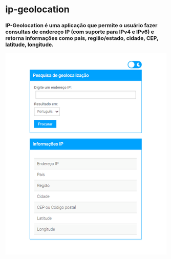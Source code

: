 # ip-geolocation
### **IP-Geolocation** é uma aplicação que permite o usuário fazer consultas de **endereço IP** (com suporte para IPv4 e IPv6) e retorna informações como país, região/estado, cidade, CEP, latitude, longitude.

<img src="./app/gif.gif">
